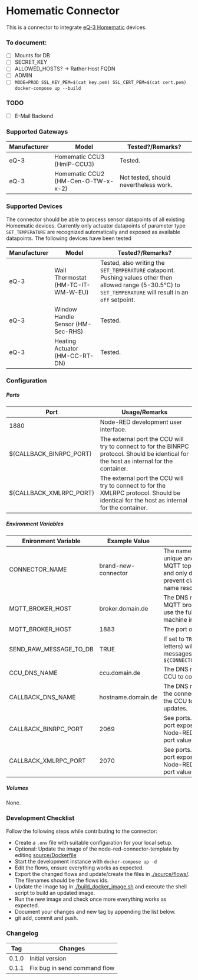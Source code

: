 # Homematic Connector

This is a connector to integrate [eQ-3 Homematic](https://www.eq-3.com/products/homematic.html) devices.

### To document:

* [ ] Mounts for DB
* [ ] SECRET_KEY
* [ ] ALLOWED_HOSTS? -> Rather Host FQDN
* [ ] ADMIN
* [ ] `MODE=PROD SSL_KEY_PEM=$(cat key.pem) SSL_CERT_PEM=$(cat cert.pem) docker-compose up --build`

### TODO

* [ ] E-Mail Backend

### Supported Gateways

| Manufacturer | Model                              | Tested?/Remarks?                      |
| ------------ | ---------------------------------- | ------------------------------------- |
| eQ-3         | Homematic CCU3 (HmIP-CCU3)         | Tested.                               |
| eQ-3         | Homematic CCU2 (HM-Cen-O-TW-x-x-2) | Not tested, should nevertheless work. |



### Supported Devices

The connector should be able to process sensor datapoints of all existing Homematic devices. Currently only actuator datapoints of parameter type `SET_TEMPERATURE` are recognized automatically and exposed as available datapoints. The following devices have been tested 

| Manufacturer | Model                              | Tested?/Remarks?                                             |
| ------------ | ---------------------------------- | ------------------------------------------------------------ |
| eQ-3         | Wall Thermostat (HM-TC-IT-WM-W-EU) | Tested, also writing the `SET_TEMPERATURE` datapoint. Pushing values other then allowed range (5-30.5°C) to `SET_TEMPERATURE` will result in an `off` setpoint. |
| eQ-3         | Window Handle Sensor (HM-Sec-RHS)  | Tested.                                                      |
| eQ-3         | Heating Actuator (HM-CC-RT-DN)     | Tested.                                                      |



### Configuration

##### Ports

| Port                    | Usage/Remarks                                                |
| ----------------------- | ------------------------------------------------------------ |
| 1880                    | Node-RED development user interface.                         |
| ${CALLBACK_BINRPC_PORT} | The external port the CCU will try to connect to for the BINRPC protocol. Should be identical for the host as internal for the container. |
| ${CALLBACK_XMLRPC_PORT} | The external port the CCU will try to connect to for the XMLRPC protocol. Should be identical for the host as internal for the container. |

##### Environment Variables

| Enironment Variable    | Example  Value      | Usage/Remarks                                                |
| ---------------------- | ------------------- | ------------------------------------------------------------ |
| CONNECTOR_NAME         | brand-new-connector | The name of the connector. Must be unique and is used to compute the MQTT topics. Use all lowercase chars and only dashes for separation to prevent clashes with Dockers internal name resolution system. |
| MQTT_BROKER_HOST       | broker.domain.de    | The DNS name or IP address of the MQTT broker. `localhost` will not work, use the full DNS name of the host machine instead. |
| MQTT_BROKER_HOST       | 1883                | The port of the MQTT broker.                                 |
| SEND_RAW_MESSAGE_TO_DB | TRUE                | If set to `TRUE` (that is a string of capital letters) will publish all received raw messages on topic `${CONNECTOR_NAME}/raw_message_to_db` |
| CCU_DNS_NAME           | ccu.domain.de       | The DNS name or IP address of the CCU to connect to.         |
| CALLBACK_DNS_NAME      | hostname.domain.de  | The DNS name or IP of the machine the connector is run on. Is used by the CCU to connect and push updates. |
| CALLBACK_BINRPC_PORT   | 2069                | See ports. Must be identical to the port exposed on the host to allow the Node-RED flow to send the correct port value to the CCU for callback. |
| CALLBACK_XMLRPC_PORT   | 2070                | See ports. Must be identical to the port exposed on the host to allow the Node-RED flow to send the correct port value to the CCU for callback. |

##### Volumes

None.



### Development Checklist

Follow the following steps while contributing to the connector:

* Create a `.env` file with suitable configuration for your local setup.
* Optional: Update the image of the node-red-connector-template by editing [source/Dockerfile](source/Dockerfile) 
* Start the development instance with  `docker-compose up -d`
* Edit the flows, ensure everything works as expected.
* Export the changed flows and update/create the files in [./source/flows/](./source/flows/). The filenames should be the flows ids.
* Update the image tag in  [./build_docker_image.sh](./build_docker_image.sh) and execute the shell script to build an updated image. 
* Run the new image and check once more everything works as expected.
* Document your changes and new tag by appending the list below.
* git add, commit and push.



### Changelog

| Tag   | Changes                      |
| ----- | ---------------------------- |
| 0.1.0 | Initial version              |
| 0.1.1 | Fix bug in send command flow |